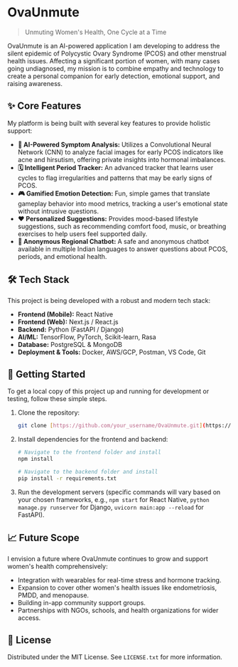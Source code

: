 # OvaUnmute

> Unmuting Women's Health, One Cycle at a Time

OvaUnmute is an AI-powered application I am developing to address the silent epidemic of Polycystic Ovary Syndrome (PCOS) and other menstrual health issues. Affecting a significant portion of women, with many cases going undiagnosed, my mission is to combine empathy and technology to create a personal companion for early detection, emotional support, and raising awareness.

## ✨ Core Features

My platform is being built with several key features to provide holistic support:

* **🤖 AI-Powered Symptom Analysis:** Utilizes a Convolutional Neural Network (CNN) to analyze facial images for early PCOS indicators like acne and hirsutism, offering private insights into hormonal imbalances.
* **🗓️ Intelligent Period Tracker:** An advanced tracker that learns user cycles to flag irregularities and patterns that may be early signs of PCOS.
* **🎮 Gamified Emotion Detection:** Fun, simple games that translate gameplay behavior into mood metrics, tracking a user's emotional state without intrusive questions.
* **❤️ Personalized Suggestions:** Provides mood-based lifestyle suggestions, such as recommending comfort food, music, or breathing exercises to help users feel supported daily.
* **💬 Anonymous Regional Chatbot:** A safe and anonymous chatbot available in multiple Indian languages to answer questions about PCOS, periods, and emotional health.

## 🛠️ Tech Stack

This project is being developed with a robust and modern tech stack:

* **Frontend (Mobile):** React Native
* **Frontend (Web):** Next.js / React.js
* **Backend:** Python (FastAPI / Django)
* **AI/ML:** TensorFlow, PyTorch, Scikit-learn, Rasa
* **Database:** PostgreSQL & MongoDB
* **Deployment & Tools:** Docker, AWS/GCP, Postman, VS Code, Git

## 🚀 Getting Started

To get a local copy of this project up and running for development or testing, follow these simple steps.

1.  Clone the repository:
    ```sh
    git clone [https://github.com/your_username/OvaUnmute.git](https://github.com/your_username/OvaUnmute.git)
    ```
2.  Install dependencies for the frontend and backend:
    ```sh
    # Navigate to the frontend folder and install
    npm install

    # Navigate to the backend folder and install
    pip install -r requirements.txt
    ```
3.  Run the development servers (specific commands will vary based on your chosen frameworks, e.g., `npm start` for React Native, `python manage.py runserver` for Django, `uvicorn main:app --reload` for FastAPI).

## 📈 Future Scope

I envision a future where OvaUnmute continues to grow and support women's health comprehensively:

* Integration with wearables for real-time stress and hormone tracking.
* Expansion to cover other women's health issues like endometriosis, PMDD, and menopause.
* Building in-app community support groups.
* Partnerships with NGOs, schools, and health organizations for wider access.

## 📄 License

Distributed under the MIT License. See `LICENSE.txt` for more information.
